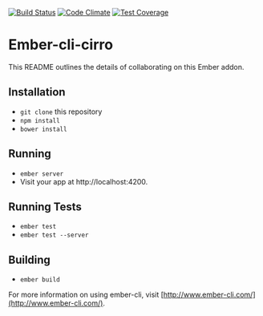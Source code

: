 [![Build Status](https://travis-ci.org/cirroweb/ember-cli-cirro.svg)](https://travis-ci.org/cirroweb/ember-cli-cirro) [![Code Climate](https://codeclimate.com/github/cirroweb/ember-cli-cirro/badges/gpa.svg)](https://codeclimate.com/github/cirroweb/ember-cli-cirro) [![Test Coverage](https://codeclimate.com/github/cirroweb/ember-cli-cirro/badges/coverage.svg)](https://codeclimate.com/github/cirroweb/ember-cli-cirro)

# Ember-cli-cirro

This README outlines the details of collaborating on this Ember addon.

## Installation

* `git clone` this repository
* `npm install`
* `bower install`

## Running

* `ember server`
* Visit your app at http://localhost:4200.

## Running Tests

* `ember test`
* `ember test --server`

## Building

* `ember build`

For more information on using ember-cli, visit [http://www.ember-cli.com/](http://www.ember-cli.com/).
